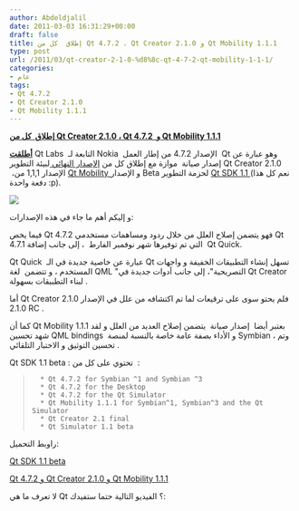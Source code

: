 ```yaml
---
author: Abdeldjalil
date: 2011-03-03 16:31:29+00:00
draft: false
title: إطلاق  كل من Qt 4.7.2 ، Qt Creator 2.1.0 و Qt Mobility 1.1.1
type: post
url: /2011/03/qt-creator-2-1-0-%d8%8c-qt-4-7-2-qt-mobility-1-1-1/
categories:
- عام
tags:
- Qt 4.7.2
- Qt Creator 2.1.0
- Qt Mobility 1.1.1
---
```


[**إطلاق  كل من Qt Creator 2.1.0 ، Qt 4.7.2  و Qt Mobility 1.1.1**
](https://www.it-scoop.com/2011/03/qt-creator-2-1-0-،-qt-4-7-2-qt-mobility-1-1-1)


**[أطلقت](http://labs.qt.nokia.com/2011/03/01/qt-4-7-2-has-been-released/)** Qt Labs  التابعة لـ Nokia  الإصدار 4.7.2 من إطار العمل  Qt وهو عبارة عن إصدار صيانة  موازة مع إطلاق كل من [إلإصدار النهائي ](http://labs.qt.nokia.com/2011/03/01/qt-creator-2-1-0-released/) لبيئة التطوير Qt Creator 2.1.0  ،الإصدار 1,1,1 من [Qt Mobility ](http://labs.qt.nokia.com/2011/03/01/qt-mobility-1-1-1-released/) و الإصدار Beta لحزمة التطوير [Qt SDK 1.1 ](http://labs.qt.nokia.com/2011/03/01/qt-sdk-1-1-beta-released/) (نعم كل هذا دفعة واحدة :p).




[![](http://3.bp.blogspot.com/_8Kvtw29jRUk/TTxuYw7Bw-I/AAAAAAAAB3E/YSa5DjOfrKU/s1600/Qt_logostrap_CMYK.png)
](https://www.it-scoop.com/2011/03/qt-creator-2-1-0-،-qt-4-7-2-qt-mobility-1-1-1)


و إليكم أهم ما جاء في هذه الإصدارات:

فيما يخص Qt 4.7.2 فهو يتضمن إصلاح العلل من خلال ردود ومساهمات مستخدمي Qt 4.7.1 التي تم توفيرها شهر نوفمبر الفارط  ، إلى جانب إضافة  Qt Quick.

Qt Quick  عبارة عن خاصية جديدة في الـ Qt تسهل إنشاء التطبيقات الخفيفة و واجهات المستخدم ، و تتضمن  لغة QML "التصريحية"، إلى جانب أدوات جديدة في Qt Creator لبناء التطبيقات بسهولة .

أما Qt Creator 2.1.0 فلم يحتو سوى على ترقيعات لما تم اكتشافه من علل في الإصدار 2.1.0 RC .

كما أن Qt Mobility 1.1.1 بعتبر أيضا  إصدار صيانة  يتضمن إصلاح العديد من العلل و لقد شهد تحسين QML bindings  و الأداء بصفة عامة خاصة بالنسبة لمنصة Symbian ، وتم تحسين التوثيق و الاختبار التلقائي .

Qt SDK 1.1 beta : تحتوي على كل من  :


<blockquote>

> 
> 
	  * Qt 4.7.2 for Symbian ^1 and Symbian ^3
	  * Qt 4.7.2 for the Desktop
	  * Qt 4.7.2 for the Qt Simulator
	  * Qt Mobility 1.1.1 for Symbian^1, Symbian^3 and the Qt Simulator
	  * Qt Creator 2.1 final
	  * Qt Simulator 1.1 beta

</blockquote>


راوبط التحميل:

[Qt SDK 1.1 beta](http://labs.qt.nokia.com/2011/03/01/qt-sdk-1-1-beta-released/)

[Qt 4.7.2 و Qt Creator 2.1.0 و Qt Mobility 1.1.1 ](http://qt.nokia.com/downloads)



لا تعرف ما هي Qt ؟ الفيديو التالية حتما ستفيدك:

<!-- more -->


<object width="640" height="390"><embed src="http://www.youtube.com/v/p0xiKBEx8RA?fs=1&hl=fr_FR" allowscriptaccess="always" height="390" width="640" allowfullscreen="true" type="application/x-shockwave-flash"></embed></object>





